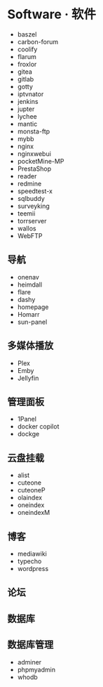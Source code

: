 # Software · 软件

- baszel
- carbon-forum
- coolify
- flarum
- froxlor
- gitea
- gitlab
- gotty
- iptvnator
- jenkins
- jupter
- lychee
- mantic
- monsta-ftp
- mybb
- nginx
- nginxwebui
- pocketMine-MP
- PrestaShop
- reader
- redmine
- speedtest-x
- sqlbuddy
- surveyking
- teemii
- torrserver
- wallos
- WebFTP

## 导航

- onenav
- heimdall
- flare
- dashy
- homepage
- Homarr
- sun-panel

## 多媒体播放

- Plex
- Emby
- Jellyfin

## 管理面板

- 1Panel
- docker copilot
- dockge

## 云盘挂载

- alist
- cuteone
- cuteoneP
- olaindex
- oneindex
- oneindexM

## 博客

- mediawiki
- typecho
- wordpress

## 论坛

## 数据库

## 数据库管理

- adminer
- phpmyadmin
- whodb
